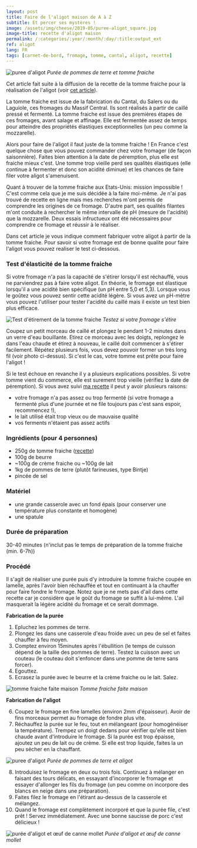 ```yaml
---
layout: post
title: Faire de l'aligot maison de A à Z
subtitle: Et percer ses mystères !
image: /assets/img/cheese/2019-05/puree-aligot_square.jpg
image-title: recette d'aligot maison
permalink: /:categories/:year/:month/:day/:title:output_ext
ref: aligot
lang: FR
tags: [carnet-de-bord, fromage, tomme, cantal, aligot, recette]
---
```


![puree d'aligot]({{site.baseurl}}/assets/img/cheese/2019-05/puree-tomme-fraiche.jpg)
*Purée de pommes de terre et tomme fraiche*

<!--excerpt.start-->
Cet article fait suite à la diffusion de la recette de la tomme fraiche pour la réalisation de l'aligot (voir [cet article]({{site.baseurl}}/2019/05/14/tomme-fraiche.html)).

La tomme fraiche est issue de la fabrication du Cantal, du Salers ou du Laguiole, ces fromages du Massif Central.
Ils sont réalisés à partir de caillé pressé et fermenté. 
La tomme fraiche est issue des premières étapes de ces fromages, avant salage et affinage. 
Elle est fermentée assez de temps pour atteindre des propriétés élastiques exceptionnelles (un peu comme la mozzarelle).
<!--excerpt.end-->

Alors pour faire de l'aligot il faut juste de la tomme fraiche ! 
En France c'est quelque chose que vous pouvez commander chez votre fromager (de façon saisonnière).
Faites bien attention à la date de péremption, plus elle est fraiche mieux c'est. 
Une tomme trop vieille perd ses qualités élastiques (elle continue à fermenter et donc son acidité diminue) et les chances de faire filer votre aligot s'amenuisent.

Quant à trouver de la tomme fraiche aux Etats-Unis: mission impossible !
C'est comme cela que je me suis décidée à la faire moi-même.
Je n'ai pas trouvé de recette en ligne mais mes recherches m'ont permis de comprendre les origines de ce fromage. 
D'autre part, ses qualités filantes m'ont conduite à rechercher le même intervalle de pH (mesure de l'acidité) que la mozzarelle.
Deux essais infructueux ont été nécessaires pour comprendre ce fromage et réussir à le réaliser.

Dans cet article je vous indique comment fabriquer votre aligot à partir de la tomme fraiche.
Pour savoir si votre fromage est de bonne qualite pour faire l'aligot vous pouvez realiser le test ci-dessous.


### Test d'élasticité de la tomme fraiche

Si votre fromage n'a pas la capacité de s'étirer lorsqu'il est réchauffé, vous ne parviendrez pas à faire votre aligot.
En théorie, le fromage est élastique lorsqu'il a une acidité bien spécifique (un pH entre 5,0 et 5,3). 
Lorsque vous le goûtez vous pouvez sentir cette acidité légère.
Si vous avez un pH-mètre vous pouvez l'utiliser pour tester l'acidité du caillé mais il existe un test bien plus efficace.

![Test d'étirement de la tomme fraiche]({{site.baseurl}}/assets/img/cheese/2019-05/stretch-curd-aligot.jpg)
*Testez si votre fromage s'étire*

Coupez un petit morceau de caillé et plongez le pendant 1-2 minutes dans un verre d'eau bouillante.
Etirez ce morceau avec les doigts, replongez le dans l'eau chaude et étirez à nouveau, le caillé doit commencer à s'étirer facilement.
Répétez plusieurs fois, vous devez pouvoir former un très long fil (voir photo ci-dessus).
Si c'est le cas, votre tomme est prête pour faire l'aligot !

Si le test échoue en revanche il y a plusieurs explications possibles.
Si votre tomme vient du commerce, elle est surement trop vieille (vérifiez la date de péremption).
Si vous avez suivi [ma recette]({{site.baseurl}}/2019/05/14/tomme-fraiche.html) il peut y avoir plusieurs raisons:
- votre fromage n'a pas assez ou trop fermenté (si votre fromage a fermenté plus d'une journée et ne file toujours pas c'est sans espoir, recommencez !),
- le lait utilisé était trop vieux ou de mauvaise qualité
- vos ferments n'étaient pas assez actifs


### Ingrédients (pour 4 personnes)

- 250g de tomme fraiche ([recette]({{site.baseurl}}/2019/05/14/tomme-fraiche.html))
- 100g de beurre
- ~100g de crème fraiche ou ~100g de lait
- 1kg de pommes de terre (plutôt farineuses, type Bintje)
- pincée de sel

### Matériel

- une grande casserole avec un fond épais (pour conserver une température plus constante et homogène)
- une spatule

### Durée de préparation

30-40 minutes (n'inclut pas le temps de préparation de la tomme fraiche (min. 6-7h))

### Procédé

Il s'agit de réaliser une purée puis d'y introduire la tomme fraiche coupée en lamelle, après l'avoir bien réchauffée et tout en continuant à la chauffer pour faire fondre le fromage.
Notez que je ne mets pas d'ail dans cette recette car je considère que le goût du fromage se suffit à lui-même. 
L'ail masquerait la légère acidité du fromage et ce serait dommage.

**Fabrication de la purée**

1. Epluchez les pommes de terre.
2. Plongez les dans une casserole d'eau froide avec un peu de sel et faites chauffer à feu moyen.
3. Comptez environ 15minutes après l'ébullition (le temps de cuisson dépend de la taille des pommes de terre). Testez la cuisson avec un couteau (le couteau doit s'enfoncer dans une pomme de terre sans forcer).
4. Egouttez. 
5. Ecrasez la purée avec le beurre et la crème fraiche ou le lait. Salez.

![tomme fraiche faite maison]({{site.baseurl}}/assets/img/cheese/2019-04/fresh-tomme_cut.jpg)
*Tomme fraiche faite maison*

**Fabrication de l'aligot**

6. Coupez le fromage en fine lamelles (environ 2mm d'épaisseur). Avoir de fins morceaux permet au fromage de fondre plus vite.
7. Réchauffez la purée sur le feu, tout en mélangeant (pour homogénéiser la température). Trempez un doigt dedans pour vérifier qu'elle est bien chaude avant d'introduire le fromage.
Si la purée est trop épaisse, ajoutez un peu de lait ou de crème. Si elle est trop liquide, faites la un peu sécher en la chauffant.

![puree d'aligot]({{site.baseurl}}/assets/img/cheese/2019-05/puree-aligot.jpg)
*Purée de pommes de terre et aligot*

8. Introduisez le fromage en deux ou trois fois. Continuez à mélanger en faisant des tours délicats, en essayant d'incorporer le fromage et essayer d'allonger les fils du fromage (un peu comme on incorpore des blancs en neige dans une préparation).
9. Faites filez le fromage en l'étirant au-dessus de la casserole et mélangez.
10. Quand le fromage est complètement incorporé et que la purée file, c'est prêt ! Servez immédiatement. Avec une bonne saucisse de porc c'est délicieux !


![purée d'aligot et œuf de canne mollet]({{site.baseurl}}/assets/img/cheese/2019-05/puree-aligot-2.jpg)
*Purée d'aligot et œuf de canne mollet*
